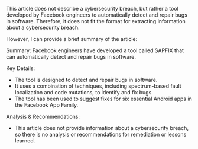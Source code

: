 This article does not describe a cybersecurity breach, but rather a tool developed by Facebook engineers to automatically detect and repair bugs in software. Therefore, it does not fit the format for extracting information about a cybersecurity breach.

However, I can provide a brief summary of the article:

Summary: Facebook engineers have developed a tool called SAPFIX that can automatically detect and repair bugs in software.

Key Details:

* The tool is designed to detect and repair bugs in software.
* It uses a combination of techniques, including spectrum-based fault localization and code mutations, to identify and fix bugs.
* The tool has been used to suggest fixes for six essential Android apps in the Facebook App Family.

Analysis & Recommendations:

* This article does not provide information about a cybersecurity breach, so there is no analysis or recommendations for remediation or lessons learned.
